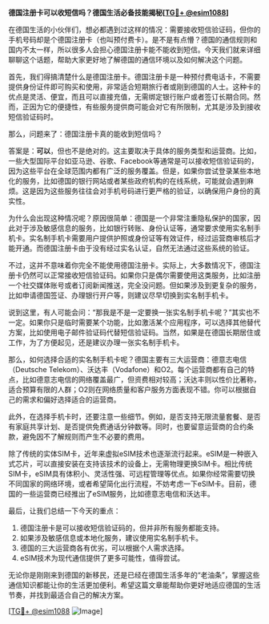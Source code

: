 **德国注册卡可以收短信吗？德国生活必备技能揭秘[[TG💪+ @esim1088](https://t.me/s/esim1088)]**

在德国生活的小伙伴们，想必都遇到过这样的情况：需要接收短信验证码，但你的手机号码却是个德国注册卡（也叫预付费卡）。是不是有点懵？德国的通信规则和国内不太一样，所以很多人会担心德国注册卡能不能收到短信。今天我们就来详细聊聊这个话题，帮助大家更好地了解德国的通信环境以及如何解决这个问题。

首先，我们得搞清楚什么是德国注册卡。德国注册卡是一种预付费电话卡，不需要提供身份证件即可购买和使用，非常适合短期旅行者或刚到德国的人士。这种卡的优点是灵活、便宜，而且可以直接充值，无需绑定银行账户或者签订长期合同。然而，正因为它的便捷性，有些服务提供商可能会对它有所限制，尤其是涉及到接收短信验证码时。

那么，问题来了：德国注册卡真的能收到短信吗？

答案是：**可以**，但也不是绝对的。这主要取决于具体的服务类型和运营商。比如，一些大型国际平台如亚马逊、谷歌、Facebook等通常是可以接收短信验证码的，因为这些平台在全球范围内都有广泛的服务覆盖。但是，如果你尝试登录某些本地化的服务，比如德国的银行网站或者某些政府机构的在线系统，可能就会遇到麻烦。这是因为这些服务往往会对手机号码进行更严格的验证，以确保用户身份的真实性。

为什么会出现这种情况呢？原因很简单：德国是一个非常注重隐私保护的国家，因此对于涉及敏感信息的服务，比如银行转账、身份认证等，通常要求使用实名制手机卡。实名制手机卡需要用户提供护照或身份证等有效证件，经过运营商审核后才能开通。而德国注册卡由于没有经过实名认证，自然无法通过这些系统的验证。

不过，这并不意味着你完全不能使用德国注册卡。实际上，大多数情况下，德国注册卡仍然可以正常接收短信验证码。如果你只是偶尔需要使用这类服务，比如注册一个社交媒体账号或者订阅新闻推送，完全没问题。但如果涉及到更复杂的服务，比如申请德国签证、办理银行开户等，则建议尽早切换到实名制手机卡。

说到这里，有人可能会问：“那我是不是一定要换一张实名制手机卡呢？”其实也不一定。如果你只是临时需要某个功能，比如激活某个应用程序，可以选择其他替代方案，比如使用电子邮件验证码代替短信验证码。当然，如果是在德国长期居住或工作，为了方便起见，还是建议办理一张实名制手机卡。

那么，如何选择合适的实名制手机卡呢？德国主要有三大运营商：德意志电信（Deutsche Telekom）、沃达丰（Vodafone）和O2。每个运营商都有自己的特点，比如德意志电信的网络覆盖最广，但资费相对较高；沃达丰则以性价比著称，适合预算有限的人群；O2则在网络质量和客户服务方面表现不错。你可以根据自己的需求和偏好选择适合的运营商。

此外，在选择手机卡时，还要注意一些细节。例如，是否支持无限流量套餐、是否有家庭共享计划、是否提供免费通话分钟数等。同时，也要留意运营商的合约条款，避免因不了解规则而产生不必要的费用。

除了传统的实体SIM卡，近年来虚拟eSIM技术也逐渐流行起来。eSIM是一种嵌入式芯片，可以直接安装在支持该技术的设备上，无需物理更换SIM卡。相比传统SIM卡，eSIM具有体积小、灵活性强、可远程管理等优点。如果你经常需要切换不同国家的网络环境，或者希望简化出行流程，不妨考虑一下eSIM卡。目前，德国的一些运营商已经推出了eSIM服务，比如德意志电信和沃达丰。

最后，让我们总结一下今天的重点：

1. 德国注册卡是可以接收短信验证码的，但并非所有服务都能支持。
2. 如果涉及敏感信息或本地化服务，建议使用实名制手机卡。
3. 德国的三大运营商各有优劣，可以根据个人需求选择。
4. eSIM技术为现代通信提供了更多可能性，值得尝试。

无论你是刚刚来到德国的新移民，还是已经在德国生活多年的“老油条”，掌握这些通信知识都能让你的生活更加便利。希望这篇文章能帮助你更好地适应德国的生活节奏，并找到最适合自己的解决方案。

[[TG💪+ @esim1088](https://t.me/s/esim1088) ![Image](https://i.postimg.cc/4NQfJmqS/Snipaste-2025-05-13-00-14-12.png)]